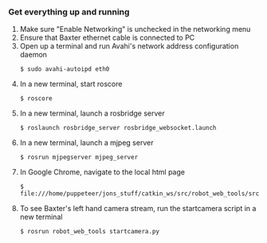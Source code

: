 ### Get everything up and running
1. Make sure "Enable Networking" is unchecked in the networking menu
2. Ensure that Baxter ethernet cable is connected to PC
3. Open up a terminal and run Avahi's network address configuration daemon
	```
	$ sudo avahi-autoipd eth0
	```
4. In a new terminal, start roscore
	```
	$ roscore
	```
5. In a new terminal, launch a rosbridge server
	```
	$ roslaunch rosbridge_server rosbridge_websocket.launch
	```
6. In a new terminal, launch a mjpeg server
	```
	$ rosrun mjpegserver mjpeg_server
	```
7. In Google Chrome, navigate to the local html page
	```
	$ file:///home/puppeteer/jons_stuff/catkin_ws/src/robot_web_tools/src/index.html
	```
8. To see Baxter's left hand camera stream, run the startcamera script in a new terminal
	```
	$ rosrun robot_web_tools startcamera.py
	```